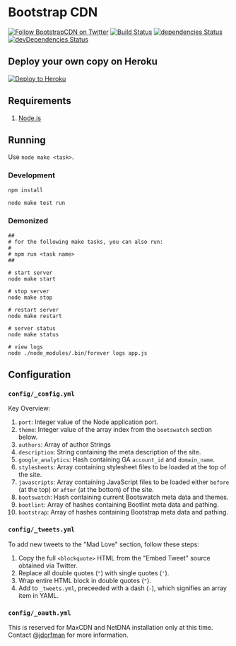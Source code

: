 # Bootstrap CDN

[![Follow BootstrapCDN on Twitter](https://img.shields.io/badge/twitter-@getBootstrapCDN-55acee.svg?style=flat-square)](https://twitter.com/getbootstrapcdn)
[![Build Status](https://travis-ci.org/MaxCDN/bootstrap-cdn.svg?branch=master)](https://travis-ci.org/MaxCDN/bootstrap-cdn)
[![dependencies Status](https://david-dm.org/MaxCDN/bootstrap-cdn/status.svg)](https://david-dm.org/MaxCDN/bootstrap-cdn)
[![devDependencies Status](https://david-dm.org/MaxCDN/bootstrap-cdn/dev-status.svg)](https://david-dm.org/MaxCDN/bootstrap-cdn?type=dev)


## Deploy your own copy on Heroku

[![Deploy to Heroku](https://www.herokucdn.com/deploy/button.png)](https://heroku.com/deploy)


## Requirements

1. [Node.js](https://nodejs.org/)

## Running

Use `node make <task>`.

### Development

```sh
npm install

node make test run
```


### Demonized

```shell
##
# for the following make tasks, you can also run:
#
# npm run <task name>
##

# start server
node make start

# stop server
node make stop

# restart server
node make restart

# server status
node make status

# view logs
node ./node_modules/.bin/forever logs app.js
```

## Configuration

### `config/_config.yml`

Key Overview:

1. `port`: Integer value of the Node application port.
2. `theme`: Integer value of the array index from the `bootswatch` section below.
3. `authors`: Array of author Strings
4. `description`: String containing the meta description of the site.
5. `google_analytics`: Hash containing GA `account_id` and `domain_name`.
6. `stylesheets`: Array containing stylesheet files to be loaded at the top of the site.
7. `javascripts`: Array containing JavaScript files to be loaded either `before` (at the top) or `after` (at the bottom) of the site.
8. `bootswatch`: Hash containing current Bootswatch meta data and themes.
9. `bootlint`: Array of hashes containing Bootlint meta data and pathing.
10. `bootstrap`: Array of hashes containing Bootstrap meta data and pathing.

### `config/_tweets.yml`

To add new tweets to the "Mad Love" section, follow these steps:

1. Copy the full `<blockquote>` HTML from the "Embed Tweet" source obtained via Twitter.
2. Replace all double quotes (`"`) with single quotes (`'`).
3. Wrap entire HTML block in double quotes (`"`).
4. Add to `_tweets.yml`, preceeded with a dash (`-`), which signifies an array item in YAML.

### `config/_oauth.yml`

This is reserved for MaxCDN and NetDNA installation only at this time.
Contact [@jdorfman](https://github.com/jdorfman) for more information.
